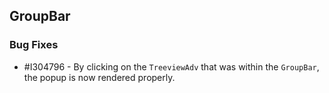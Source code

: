 ## GroupBar

### Bug Fixes

* \#I304796 - By clicking on the `TreeviewAdv` that was within the `GroupBar`, the popup is now rendered properly.